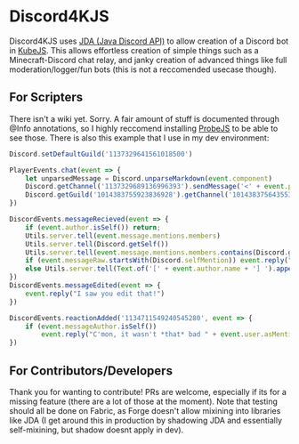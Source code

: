 # Discord4KJS
Discord4KJS uses [JDA (Java Discord API)](https://github.com/discord-jda/JDA) to allow creation of a Discord bot in [KubeJS](https://kubejs.com/).
This allows effortless creation of simple things such as a Minecraft-Discord chat relay, and janky creation of advanced
things like full moderation/logger/fun bots (this is not a reccomended usecase though).


## For Scripters
There isn't a wiki yet. Sorry. A fair amount of stuff is documented through @Info
annotations, so I highly reccomend installing [ProbeJS](https://www.curseforge.com/minecraft/mc-mods/probejs) to be able to see those.
There is also this example that I use in my dev environment:
```js
Discord.setDefaultGuild('1137329641561018500')

PlayerEvents.chat(event => {
    let unparsedMessage = Discord.unparseMarkdown(event.component)
    Discord.getChannel('1137329689136996393').sendMessage('<' + event.player.name.string + '> ' + unparsedMessage).queue()
    Discord.getGuild('1014383755923836928').getChannel('1014383756435533826').sendMessage('<' + event.player.name.string + '> ' + unparsedMessage).queue()
})

DiscordEvents.messageRecieved(event => {
    if (event.author.isSelf()) return;
    Utils.server.tell(event.message.mentions.members)
    Utils.server.tell(Discord.getSelf())
    Utils.server.tell(event.message.mentions.members.contains(Discord.getMember(Discord.getSelf())))
    if (event.messageRaw.startsWith(Discord.selfMention)) event.reply("Hello there!")
    else Utils.server.tell(Text.of('[' + event.author.name + '] ').append(event.messageFormatted))
})
DiscordEvents.messageEdited(event => {
    event.reply("I saw you edit that!")
})

DiscordEvents.reactionAdded('1134711549240545280', event => {
    if (event.messageAuthor.isSelf())
        event.reply("C'mon, it wasn't *that* bad " + event.user.asMention + "!")
})
```

## For Contributors/Developers
Thank you for wanting to contribute! PRs are welcome, especially if its for a missing feature (there are a lot of those
at the moment). Note that testing should all be done on Fabric, as Forge doesn't allow mixining into libraries like 
JDA (I get around this in production by shadowing JDA and essentially self-mixining, but shadow doesnt apply in dev). 
